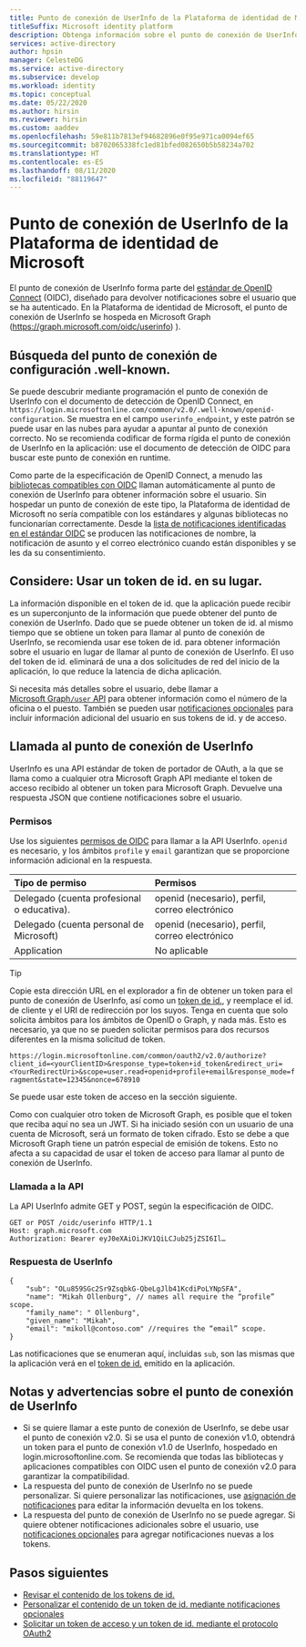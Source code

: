 ```yaml
---
title: Punto de conexión de UserInfo de la Plataforma de identidad de Microsoft | Azure
titleSuffix: Microsoft identity platform
description: Obtenga información sobre el punto de conexión de UserInfo en la Plataforma de identidad de Microsoft.
services: active-directory
author: hpsin
manager: CelesteDG
ms.service: active-directory
ms.subservice: develop
ms.workload: identity
ms.topic: conceptual
ms.date: 05/22/2020
ms.author: hirsin
ms.reviewer: hirsin
ms.custom: aaddev
ms.openlocfilehash: 59e811b7813ef94682896e0f95e971ca0094ef65
ms.sourcegitcommit: b8702065338fc1ed81bfed082650b5b58234a702
ms.translationtype: HT
ms.contentlocale: es-ES
ms.lasthandoff: 08/11/2020
ms.locfileid: "88119647"
---
```

# <a name="microsoft-identity-platform-userinfo-endpoint"></a>Punto de conexión de UserInfo de la Plataforma de identidad de Microsoft

El punto de conexión de UserInfo forma parte del [estándar de OpenID Connect](https://openid.net/specs/openid-connect-core-1_0.html#UserInfo) (OIDC), diseñado para devolver notificaciones sobre el usuario que se ha autenticado.  En la Plataforma de identidad de Microsoft, el punto de conexión de UserInfo se hospeda en Microsoft Graph (https://graph.microsoft.com/oidc/userinfo) ). 

## <a name="find-the-well-known-configuration-endpoint"></a>Búsqueda del punto de conexión de configuración .well-known.

Se puede descubrir mediante programación el punto de conexión de UserInfo con el documento de detección de OpenID Connect, en `https://login.microsoftonline.com/common/v2.0/.well-known/openid-configuration`. Se muestra en el campo `userinfo_endpoint`, y este patrón se puede usar en las nubes para ayudar a apuntar al punto de conexión correcto.  No se recomienda codificar de forma rígida el punto de conexión de UserInfo en la aplicación: use el documento de detección de OIDC para buscar este punto de conexión en runtime.

Como parte de la especificación de OpenID Connect, a menudo las [bibliotecas compatibles con OIDC](https://openid.net/developers/certified/) llaman automáticamente al punto de conexión de UserInfo para obtener información sobre el usuario.  Sin hospedar un punto de conexión de este tipo, la Plataforma de identidad de Microsoft no sería compatible con los estándares y algunas bibliotecas no funcionarían correctamente.  Desde la [lista de notificaciones identificadas en el estándar OIDC](https://openid.net/specs/openid-connect-core-1_0.html#StandardClaims) se producen las notificaciones de nombre, la notificación de asunto y el correo electrónico cuando están disponibles y se les da su consentimiento.  

## <a name="consider-use-an-id-token-instead"></a>Considere: Usar un token de id. en su lugar.

La información disponible en el token de id. que la aplicación puede recibir es un superconjunto de la información que puede obtener del punto de conexión de UserInfo.  Dado que se puede obtener un token de id. al mismo tiempo que se obtiene un token para llamar al punto de conexión de UserInfo, se recomienda usar ese token de id. para obtener información sobre el usuario en lugar de llamar al punto de conexión de UserInfo.  El uso del token de id. eliminará de una a dos solicitudes de red del inicio de la aplicación, lo que reduce la latencia de dicha aplicación.

Si necesita más detalles sobre el usuario, debe llamar a [Microsoft Graph`/user` API](/graph/api/user-get) para obtener información como el número de la oficina o el puesto.   También se pueden usar [notificaciones opcionales](active-directory-optional-claims.md) para incluir información adicional del usuario en sus tokens de id. y de acceso.

## <a name="calling-the-userinfo-endpoint"></a>Llamada al punto de conexión de UserInfo

UserInfo es una API estándar de token de portador de OAuth, a la que se llama como a cualquier otra Microsoft Graph API mediante el token de acceso recibido al obtener un token para Microsoft Graph. Devuelve una respuesta JSON que contiene notificaciones sobre el usuario.

### <a name="permissions"></a>Permisos

Use los siguientes [permisos de OIDC](v2-permissions-and-consent.md#openid-connect-scopes) para llamar a la API UserInfo. `openid` es necesario, y los ámbitos `profile` y `email` garantizan que se proporcione información adicional en la respuesta.

|Tipo de permiso      | Permisos    |
|:--------------------|:---------------------------------------------------------|
|Delegado (cuenta profesional o educativa). | openid (necesario), perfil, correo electrónico |
|Delegado (cuenta personal de Microsoft) | openid (necesario), perfil, correo electrónico |
|Application | No aplicable |

> [!TIP]
> Copie esta dirección URL en el explorador a fin de obtener un token para el punto de conexión de UserInfo, así como un [token de id.](id-tokens.md), y reemplace el id. de cliente y el URI de redirección por los suyos. Tenga en cuenta que solo solicita ámbitos para los ámbitos de OpenID o Graph, y nada más.  Esto es necesario, ya que no se pueden solicitar permisos para dos recursos diferentes en la misma solicitud de token.
>
> `https://login.microsoftonline.com/common/oauth2/v2.0/authorize?client_id=<yourClientID>&response_type=token+id_token&redirect_uri=<YourRedirectUri>&scope=user.read+openid+profile+email&response_mode=fragment&state=12345&nonce=678910`
>
> Se puede usar este token de acceso en la sección siguiente.

Como con cualquier otro token de Microsoft Graph, es posible que el token que reciba aquí no sea un JWT. Si ha iniciado sesión con un usuario de una cuenta de Microsoft, será un formato de token cifrado. Esto se debe a que Microsoft Graph tiene un patrón especial de emisión de tokens. Esto no afecta a su capacidad de usar el token de acceso para llamar al punto de conexión de UserInfo.

### <a name="calling-the-api"></a>Llamada a la API

La API UserInfo admite GET y POST, según la especificación de OIDC.

```http
GET or POST /oidc/userinfo HTTP/1.1
Host: graph.microsoft.com
Authorization: Bearer eyJ0eXAiOiJKV1QiLCJub25jZSI6Il…
```

### <a name="userinfo-response"></a>Respuesta de UserInfo

```jsonc
{
    "sub": "OLu859SGc2Sr9ZsqbkG-QbeLgJlb41KcdiPoLYNpSFA",
    "name": "Mikah Ollenburg", // names all require the “profile” scope.
    "family_name": " Ollenburg",
    "given_name": "Mikah",
    "email": "mikoll@contoso.com" //requires the “email” scope.
}
```

Las notificaciones que se enumeran aquí, incluidas `sub`, son las mismas que la aplicación verá en el [token de id.](id-tokens.md) emitido en la aplicación.  

## <a name="notes-and-caveats-on-the-userinfo-endpoint"></a>Notas y advertencias sobre el punto de conexión de UserInfo

* Si se quiere llamar a este punto de conexión de UserInfo, se debe usar el punto de conexión v2.0.  Si se usa el punto de conexión v1.0, obtendrá un token para el punto de conexión v1.0 de UserInfo, hospedado en login.microsoftonline.com.  Se recomienda que todas las bibliotecas y aplicaciones compatibles con OIDC usen el punto de conexión v2.0 para garantizar la compatibilidad.
* La respuesta del punto de conexión de UserInfo no se puede personalizar.  Si quiere personalizar las notificaciones, use [asignación de notificaciones]( active-directory-claims-mapping.md) para editar la información devuelta en los tokens.
* La respuesta del punto de conexión de UserInfo no se puede agregar.  Si quiere obtener notificaciones adicionales sobre el usuario, use [notificaciones opcionales]( active-directory-optional-claims.md) para agregar notificaciones nuevas a los tokens.

## <a name="next-steps"></a>Pasos siguientes

* [Revisar el contenido de los tokens de id.](id-tokens.md)
* [Personalizar el contenido de un token de id. mediante notificaciones opcionales](active-directory-optional-claims.md)
* [Solicitar un token de acceso y un token de id. mediante el protocolo OAuth2](v2-protocols-oidc.md)